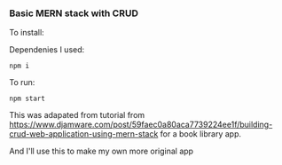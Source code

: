 ### Basic MERN stack with CRUD

To install:

Dependenies I used:

`npm i`

To run:

`npm start`

This was adapated from tutorial from https://www.djamware.com/post/59faec0a80aca7739224ee1f/building-crud-web-application-using-mern-stack for a book library app.

And I'll use this to make my own more original app
